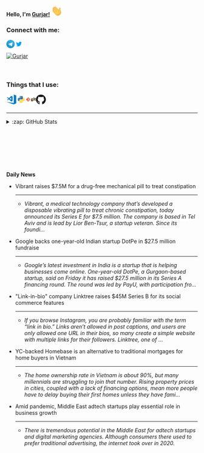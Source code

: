 #### Hello, I'm [Gurjar!](https://GurjarKing.github.io) <img src="https://raw.githubusercontent.com/ABSphreak/ABSphreak/master/gifs/Hi.gif" width="30px"></h2>


### Connect with me:

[<img align="left" alt="Gurjar | Telegram" width="22px" src="https://raw.githubusercontent.com/github/explore/80688e429a7d4ef2fca1e82350fe8e3517d3494d/topics/telegram/telegram.png" />][Telegram]
[<img align="left" alt="Gurjar | Twitter" width="22px" src="https://raw.githubusercontent.com/github/explore/80688e429a7d4ef2fca1e82350fe8e3517d3494d/topics/twitter/twitter.png" />][Twitter]
<br >
<br >
<a href="https://github.com/GurjarKing"><img src="https://komarev.com/ghpvc/?username=GurjarKing" alt="Gurjar" /></a> <br />
<br />
<br />
<!-- <br >

![](https://visitor-badge.glitch.me/badge?page_id=GurjarKing)

<br /> -->

### Things that I use:

[<img align="left" alt="Visual Studio Code" width="26px" src="https://raw.githubusercontent.com/github/explore/80688e429a7d4ef2fca1e82350fe8e3517d3494d/topics/visual-studio-code/visual-studio-code.png" />][VSCode]
[<img align="left" alt="Python" width="26px" src="https://raw.githubusercontent.com/github/explore/80688e429a7d4ef2fca1e82350fe8e3517d3494d/topics/python/python.png" />][Python]
[<img align="left" alt="Git" width="26px" src="https://raw.githubusercontent.com/github/explore/80688e429a7d4ef2fca1e82350fe8e3517d3494d/topics/git/git.png" />][Git]
[<img align="left" alt="GitHub" width="26px" src="https://raw.githubusercontent.com/github/explore/78df643247d429f6cc873026c0622819ad797942/topics/github/github.png" />][Github]

<br />
<br />

---
<details>
  <summary>:zap: GitHub Stats</summary>

<img align="left" alt="Gurjar's Github Stats" src="https://github-readme-stats.vercel.app/api?username=GurjarKing&show_icons=true&hide_border=true&count_private=true&include_all_commit=true&theme=algolia" />

</details>

<!-- ### 🔔 My latest tweet
<a href="https://twitter.com/Gurjar_King43" target="_blank">
	<img src="https://github.com/GurjarKing/GurjarKing/raw/master/tweet.png" width="70%" align="center" alt="Click to view on Twitter" title="My latest tweet, as an image"/>
</a> -->
<br>

<pre>

</pre>

<!-- **Quote of the hour:**

{qoth}

~ {qoth_author}
<pre>

</pre> -->
<br>
<pre>


</pre>
<strong>Daily News</strong>
  
  - Vibrant raises $7.5M for a drug-free mechanical pill to treat constipation
     <hr/>
     
      - *Vibrant, a medical technology company that’s developed a disposable vibrating pill to treat chronic constipation, today announced its Series E for $7.5 million. The company is based in Tel Aviv and is lead by Lior Ben-Tsur, a startup veteran. Since its foundi…*
     
  - Google backs one-year-old Indian startup DotPe in $27.5 million fundraise
      <hr/>
      
      - *Google’s latest investment in India is a startup that is helping businesses come online. One-year-old DotPe, a Gurgaon-based startup, said on Friday it has raised $27.5 million in its Series A financing round. The round was led by PayU, with participation fro…*
      
  - "Link-in-bio" company Linktree raises $45M Series B for its social commerce features
      <hr/>
      
      - *If you browse Instagram, you are probably familiar with the term “link in bio.” Links aren’t allowed in post captions, and users are only allowed one URL in their bios, so many create a simple website with multiple links for their followers. Linktree, one of …*
      
  - YC-backed Homebase is an alternative to traditional mortgages for home buyers in Vietnam
      <hr/>
      
      - *The home ownership rate in Vietnam is about 90%, but many millennials are struggling to join that number. Rising property prices in cities, coupled with a lack of financing options, mean more people have to delay buying their first homes unless they have fami…*
       
  - Amid pandemic, Middle East adtech startups play essential role in business growth
      <hr/>
       
       - *There is tremendous potential in the Middle East for adtech startups and digital marketing agencies. Although consumers there used to prefer traditional advertising, the internet took over in 2020.*
      

<br />

[VSCode]: https://code.visualstudio.com/
[Python]: https://www.python.org/
[Git]: https://git-scm.com/
[Github]: https://github.com/
[Telegram]: https://t.me/Gurjar_King/
[Twitter]: https://twitter.com/Gurjar_King43/
